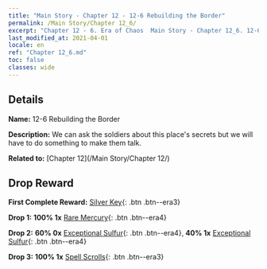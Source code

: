 ```yaml
---
title: "Main Story - Chapter 12 - 12-6 Rebuilding the Border"
permalink: /Main Story/Chapter 12_6/
excerpt: "Chapter 12 - 6. Era of Chaos  Main Story - Chapter 12_6. 12-6 Rebuilding the Border"
last_modified_at: 2021-04-01
locale: en
ref: "Chapter 12_6.md"
toc: false
classes: wide
---
```


## Details

 **Name:** 12-6 Rebuilding the Border

 **Description:** We can ask the soldiers about this place's secrets but we will have to do something to make them talk.

 **Related to:** [Chapter 12](/Main Story/Chapter 12/)

## Drop Reward

 **First Complete Reward:** [Silver Key](/Items/con_693/){: .btn .btn--era3}

 **Drop 1:** **100% 1x** [Rare Mercury](/Items/mat_42/){: .btn .btn--era4}

 **Drop 2:** **60% 0x** [Exceptional Sulfur](/Items/mat_36/){: .btn .btn--era4}, **40% 1x** [Exceptional Sulfur](/Items/mat_36/){: .btn .btn--era4}

 **Drop 3:** **100% 1x** [Spell Scrolls](/Items/con_694/){: .btn .btn--era3}


